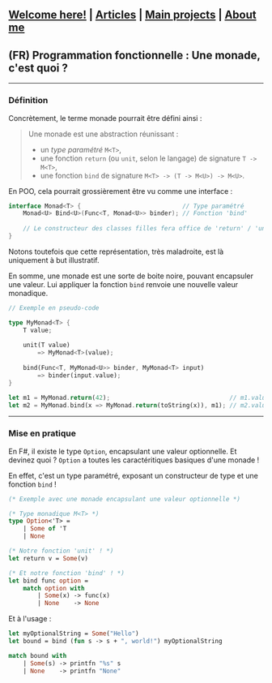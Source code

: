 ## [Welcome here!](https://vpenando.github.io) | [Articles](https://vpenando.github.io/articles.html) | [Main projects](https://vpenando.github.io/projects.html) | [About me](https://vpenando.github.io/about.html)

## (FR) Programmation fonctionnelle : Une monade, c'est quoi ?

---

### Définition

Concrètement, le terme monade pourrait être défini ainsi :
> Une monade est une abstraction réunissant :
> - un *type paramétré* `M<T>`,
> - une fonction `return` (ou `unit`, selon le langage) de signature `T -> M<T>`,
> - une fonction `bind` de signature `M<T> -> (T -> M<U>) -> M<U>`.

En POO, cela pourrait grossièrement être vu comme une interface :
```cs
interface Monad<T> {                            // Type paramétré
    Monad<U> Bind<U>(Func<T, Monad<U>> binder); // Fonction 'bind'
    
    // Le constructeur des classes filles fera office de 'return' / 'unit'
}
```
Notons toutefois que cette représentation, très maladroite, est là uniquement à but illustratif.

En somme, une monade est une sorte de boite noire, pouvant encapsuler une valeur.
Lui appliquer la fonction `bind` renvoie une nouvelle valeur monadique.

```rust
// Exemple en pseudo-code

type MyMonad<T> {
    T value;
    
    unit(T value)
        => MyMonad<T>(value);
    
    bind(Func<T, MyMonad<U>> binder, MyMonad<T> input)
        => binder(input.value);
}

let m1 = MyMonad.return(42);                                 // m1.value == 42
let m2 = MyMonad.bind(x => MyMonad.return(toString(x)), m1); // m2.value == "42"
```
---

### Mise en pratique

En F#, il existe le type `Option`, encapsulant une valeur optionnelle.
Et devinez quoi ? `Option` a toutes les caractéritiques basiques d'une monade !

En effet, c'est un type paramétré, exposant un constructeur de type et une fonction `bind` !

```ocaml
(* Exemple avec une monade encapsulant une valeur optionnelle *)

(* Type monadique M<T> *)
type Option<'T> =
    | Some of 'T
    | None

(* Notre fonction 'unit' ! *)
let return v = Some(v)

(* Et notre fonction 'bind' ! *)
let bind func option =
    match option with
        | Some(x) -> func(x)
        | None    -> None
```
Et à l'usage :
```ocaml
let myOptionalString = Some("Hello")
let bound = bind (fun s -> s + ", world!") myOptionalString

match bound with
    | Some(s) -> printfn "%s" s
    | None    -> printfn "None"
```
